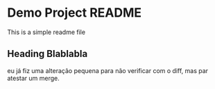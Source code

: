 # Demo Project README

This is a simple readme file

## Heading Blablabla
eu já fiz uma alteração pequena para não verificar com o diff, mas par atestar um merge.